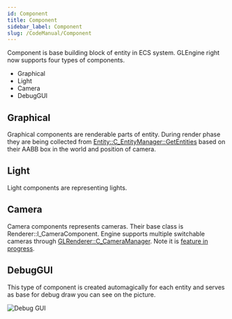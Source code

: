 ```yaml
---
id: Component
title: Component
sidebar_label: Component
slug: /CodeManual/Component
---
```


Component is base building block of entity in ECS system. GLEngine right now supports four types of components.

* Graphical
* Light
* Camera
* DebugGUI

## Graphical
Graphical components are renderable parts of entity. During render phase they are being collected from [Entity::C_EntityManager::GetEntities](https://github.com/MySchoolEngine/GLEngine/blob/master/Entity/Entity/EntityManager.h) based on their AABB box in the world and position of camera.

## Light
Light components are representing lights.

## Camera
Camera components represents cameras. Their base class is Renderer::I_CameraComponent. Engine supports multiple switchable cameras through [GLRenderer::C_CameraManager](https://github.com/MySchoolEngine/GLEngine/blob/master/Renderer/Renderer/ICameraComponent.h). Note it is [feature in progress](https://github.com/MySchoolEngine/GLEngine/issues/92).

## DebugGUI
This type of component is created automagically for each entity and serves as base for debug draw you can see on the picture.

![Debug GUI](/img/debugGUI.PNG)
